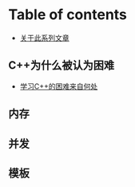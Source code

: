 # Table of contents

* [关于此系列文章](README.md)

## C++为什么被认为困难

* [学习C++的困难来自何处](background/why_difficult.md)

## 内存

## 并发

## 模板
